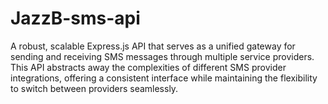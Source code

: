 # JazzB-sms-api
A robust, scalable Express.js API that serves as a unified gateway for sending and receiving SMS messages through multiple service providers. This API abstracts away the complexities of different SMS provider integrations, offering a consistent interface while maintaining the flexibility to switch between providers seamlessly.
